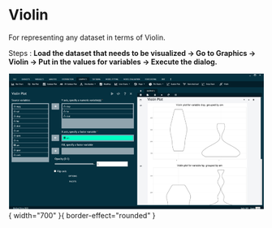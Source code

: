 # Violin

For representing any dataset in terms of Violin.

Steps
: __Load the dataset that needs to be visualized -> Go to Graphics -> Violin -> Put in the values for variables -> Execute the dialog.__

![Violin](screenshots/Violin.png){ width="700" }{ border-effect="rounded" }

